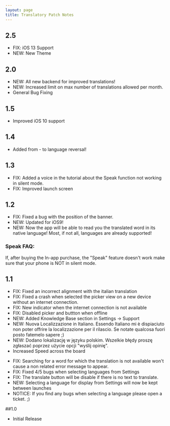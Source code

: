 ```yaml
---
layout: page
title: Translatory Patch Notes
---
```

## 2.5

- FIX: iOS 13 Support
- NEW: New Theme

## 2.0

- NEW: All new backend for improved translations!
- NEW: Increased limit on max number of translations allowed per month.
- General Bug Fixing

## 1.5

- Improved iOS 10 support

## 1.4

- Added from - to language reversal!

## 1.3

- FIX: Added a voice in the tutorial about the Speak function not working in silent mode.
- FIX: Improved launch screen

## 1.2

* FIX: Fixed a bug with the position of the banner.
* NEW: Updated for iOS9!
* NEW: Now the app will be able to read you the translated word in its native language! Most, if not all, languages are already supported!

### Speak FAQ:

If, after buying the In-app purchase, the "Speak" feature doesn't work make sure that your phone is NOT in silent mode.

## 1.1

* FIX: Fixed an incorrect alignment with the italian translation
* FIX: Fixed a crash when selected the picker view on a new device without an internet connection.
* FIX: New indicator when the internet connection is not available
* FIX: Disabled picker and buttton when offline
* NEW: Added Knowledge Base section in Settings -\> Support
* NEW: Nuova Localizzazione in Italiano. Essendo Italiano mi è dispiaciuto non poter offrire la localizzazione per il rilascio. Se notate qualcosa fuori posto fatemelo sapere ;)
* NEW: Dodano lokalizację w języku polskim. Wszelkie błędy proszę zgłaszać poprzez użycie opcji "wyślij opinię".
* Increased Speed across the board

- FIX: Searching for a word for which the translation is not available won't cause a non related error message to appear.
- FIX: Fixed 4/5 bugs when selecting languages from Settings
- FIX: The translate button will be disable if there is no text to translate.
- NEW: Selecting a language for display from Settings will now be kept between launches
- NOTICE: If you find any bugs when selecting a language please open a ticket. ;)

##1.0

- Initial Release